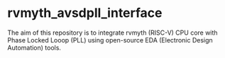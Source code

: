 # rvmyth_avsdpll_interface

The aim of this repository is to integrate rvmyth (RISC-V) CPU core with Phase Locked Looop (PLL) using open-source EDA (Electronic Design Automation) tools. 
